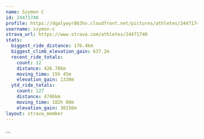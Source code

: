 ```yaml
---
name: Szymon C
id: 24471740
profile: https://dgalywyr863hv.cloudfront.net/pictures/athletes/24471740/7213253/2/large.jpg
username: szymon-c
strava_url: https://www.strava.com/athletes/24471740
stats:
  biggest_ride_distance: 176.4km
  biggest_climb_elevation_gain: 637.2m
  recent_ride_totals:
    count: 12
    distance: 426.78km
    moving_time: 15h 45m
    elevation_gain: 1330m
  ytd_ride_totals:
    count: 127
    distance: 4746km
    moving_time: 182h 00m
    elevation_gain: 38156m
layout: strava_member
--- 
```

...
